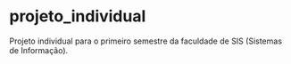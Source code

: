 # projeto_individual
Projeto individual para o primeiro semestre da faculdade de SIS (Sistemas de Informação).
